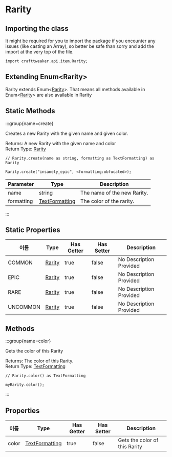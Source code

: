 # Rarity

## Importing the class

It might be required for you to import the package if you encounter any issues (like casting an Array), so better be safe than sorry and add the import at the very top of the file.
```zenscript
import crafttweaker.api.item.Rarity;
```


## Extending Enum&lt;Rarity&gt;

Rarity extends Enum&lt;[Rarity](/vanilla/api/item/Rarity)&gt;. That means all methods available in Enum&lt;[Rarity](/vanilla/api/item/Rarity)&gt; are also available in Rarity

## Static Methods

:::group{name=create}

Creates a new Rarity with the given name and given color.

Returns: A new Rarity with the given name and color  
Return Type: [Rarity](/vanilla/api/item/Rarity)

```zenscript
// Rarity.create(name as string, formatting as TextFormatting) as Rarity

Rarity.create("insanely_epic", <formatting:obfucated>);
```

| Parameter  | Type                                                    | Description                 |
| ---------- | ------------------------------------------------------- | --------------------------- |
| name       | string                                                  | The name of the new Rarity. |
| formatting | [TextFormatting](/vanilla/api/util/text/TextFormatting) | The color of the rarity.    |


:::

## Static Properties

| 이름       | Type                               | Has Getter | Has Setter | Description             |
| -------- | ---------------------------------- | ---------- | ---------- | ----------------------- |
| COMMON   | [Rarity](/vanilla/api/item/Rarity) | true       | false      | No Description Provided |
| EPIC     | [Rarity](/vanilla/api/item/Rarity) | true       | false      | No Description Provided |
| RARE     | [Rarity](/vanilla/api/item/Rarity) | true       | false      | No Description Provided |
| UNCOMMON | [Rarity](/vanilla/api/item/Rarity) | true       | false      | No Description Provided |

## Methods

:::group{name=color}

Gets the color of this Rarity

Returns: The color of this Rarity.  
Return Type: [TextFormatting](/vanilla/api/util/text/TextFormatting)

```zenscript
// Rarity.color() as TextFormatting

myRarity.color();
```

:::


## Properties

| 이름    | Type                                                    | Has Getter | Has Setter | Description                   |
| ----- | ------------------------------------------------------- | ---------- | ---------- | ----------------------------- |
| color | [TextFormatting](/vanilla/api/util/text/TextFormatting) | true       | false      | Gets the color of this Rarity |

